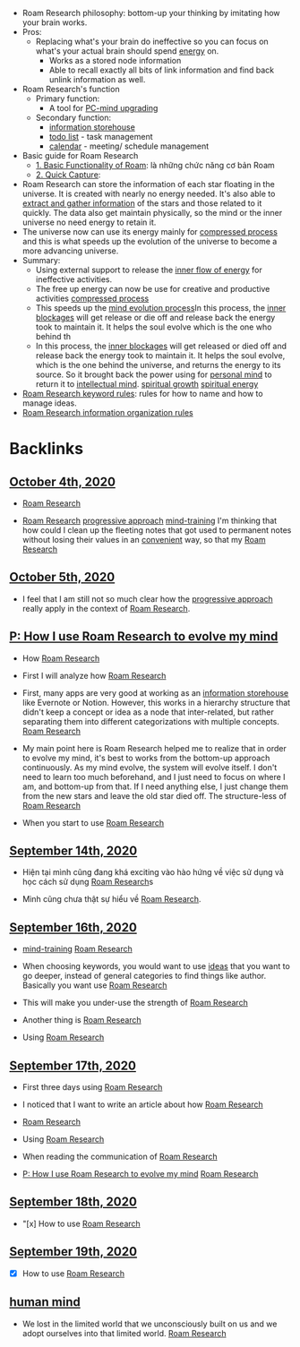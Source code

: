 - Roam Research philosophy: bottom-up your thinking by imitating how your brain works. 
- Pros: 
    - Replacing what's your brain do ineffective so you can focus on what's your actual brain should spend [energy](<energy.md>) on.
        - Works as a stored node information
        - Able to recall exactly all bits of link information and find back unlink information as well.
- Roam Research's function
    -  Primary function:
        - A tool for [PC-mind upgrading](<PC-mind upgrading.md>)
    - Secondary function:
        - [information storehouse](<information storehouse.md>) 
        - [todo list](<todo list.md>) - task management
        - [calendar](<calendar.md>) - meeting/ schedule management
- Basic guide for Roam Research
    - [1. Basic Functionality of Roam](<1. Basic Functionality of Roam.md>): là những chức năng cơ bản Roam
    - [2. Quick Capture](<2. Quick Capture.md>): 
- Roam Research can store the information of each star floating in the universe. It is created with nearly no energy needed. It's also able to [extract and gather information](<extract and gather information.md>) of the stars and those related to it quickly. The data also get maintain physically, so the mind or the inner universe no need energy to retain it.
- The universe now can use its energy mainly for [compressed process](<compressed process.md>) and this is what speeds up the evolution of the universe to become a more advancing universe.
- Summary:
    - Using external support to release the [inner flow of energy](<inner flow of energy.md>) for ineffective activities.
    - The free up energy can now be use for creative and productive activities [compressed process](<compressed process.md>)
    - This speeds up the [mind evolution process](<mind evolution process.md>)In this process, the [inner blockages](<inner blockages.md>) will get release or die off and release back the energy took to maintain it. It helps the soul evolve which is the one who behind th
    - In this process, the [inner blockages](<inner blockages.md>) will get released or died off and release back the energy took to maintain it. It helps the soul evolve, which is the one behind the universe, and returns the energy to its source. So it brought back the power using for [personal mind](<personal mind.md>) to return it to [intellectual mind](<intellectual mind.md>). [spiritual growth](<spiritual growth.md>) [spiritual energy](<spiritual energy.md>)
- [Roam Research keyword rules](<Roam Research keyword rules.md>): rules for how to name and how to manage ideas.
- [Roam Research information organization rules](<Roam Research information organization rules.md>)

# Backlinks
## [October 4th, 2020](<October 4th, 2020.md>)
- [Roam Research](<Roam Research.md>)

- [Roam Research](<Roam Research.md>) [progressive approach](<progressive approach.md>) [mind-training](<mind-training.md>) I'm thinking that how could I clean up the fleeting notes that got used to permanent notes without losing their values in an [convenient](<convenient.md>) way, so that my [Roam Research](<Roam Research.md>)

## [October 5th, 2020](<October 5th, 2020.md>)
-  I feel that I am still not so much clear how the [progressive approach](<progressive approach.md>) really apply in the context of [Roam Research](<Roam Research.md>).

## [P: How I use Roam Research to evolve my mind](<P: How I use Roam Research to evolve my mind.md>)
- How [Roam Research](<Roam Research.md>)

- First I will analyze how [Roam Research](<Roam Research.md>)

- First, many apps are very good at working as an [information storehouse](<information storehouse.md>) like Evernote or Notion. However, this works in a hierarchy structure that didn't keep a concept or idea as a node that inter-related, but rather separating them into different categorizations with multiple concepts. [Roam Research](<Roam Research.md>)

- My main point here is Roam Research helped me to realize that in order to evolve my mind, it's best to works from the bottom-up approach continuously. As my mind evolve, the system will evolve itself. I don't need to learn too much beforehand, and I just need to focus on where I am, and bottom-up from that. If I need anything else, I just change them from the new stars and leave the old star died off. The structure-less of [Roam Research](<Roam Research.md>)

- When you start to use [Roam Research](<Roam Research.md>)

## [September 14th, 2020](<September 14th, 2020.md>)
- Hiện tại mình cũng đang khá exciting vào hào hứng về việc sử dụng và học cách sử dụng [Roam Research](<Roam Research.md>)s

- Mình cũng chưa thật sự hiểu về [Roam Research](<Roam Research.md>).

## [September 16th, 2020](<September 16th, 2020.md>)
- [mind-training](<mind-training.md>) [Roam Research](<Roam Research.md>)

- When choosing keywords, you would want to use [ideas](<ideas.md>) that you want to go deeper, instead of general categories to find things like author. Basically you want use [Roam Research](<Roam Research.md>)

- This will make you under-use the strength of [Roam Research](<Roam Research.md>)

- Another thing is [Roam Research](<Roam Research.md>)

- Using [Roam Research](<Roam Research.md>)

## [September 17th, 2020](<September 17th, 2020.md>)
- First three days using [Roam Research](<Roam Research.md>)

- I noticed that I want to write an article about how [Roam Research](<Roam Research.md>)

- [Roam Research](<Roam Research.md>)

- Using [Roam Research](<Roam Research.md>)

- When reading the communication of [Roam Research](<Roam Research.md>)

- [P: How I use Roam Research to evolve my mind](<P: How I use Roam Research to evolve my mind.md>) [Roam Research](<Roam Research.md>)

## [September 18th, 2020](<September 18th, 2020.md>)
- "[x] How to use [Roam Research](<Roam Research.md>)

## [September 19th, 2020](<September 19th, 2020.md>)
- [x] How to use [Roam Research](<Roam Research.md>)

## [human mind](<human mind.md>)
- We lost in the limited world that we unconsciously built on us and we adopt ourselves into that limited world. [Roam Research](<Roam Research.md>)

